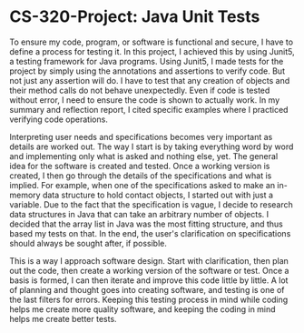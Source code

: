 # CS-320-Project: Java Unit Tests

To ensure my code, program, or software is functional and secure, I have to define a process for testing it. In this project, I achieved this by using Junit5, a testing framework for Java programs. Using Junit5, I made tests for the project by simply using the annotations and assertions to verify code. But not just any assertion will do. I have to test that any creation of objects and their method calls do not behave unexpectedly. Even if code is tested without error, I need to ensure the code is shown to actually work. In my summary and reflection report, I cited specific examples where I practiced verifying code operations.

Interpreting user needs and specifications becomes very important as details are worked out. The way I start is by taking everything word by word and implementing only what is asked and nothing else, yet. The general idea for the software is created and tested. Once a working version is created, I then go through the details of the specifications and what is implied. For example, when one of the specifications asked to make an in-memory data structure to hold contact objects, I started out with just a variable. Due to the fact that the specification is vague, I decide to research data structures in Java that can take an arbitrary number of objects. I decided that the array list in Java was the most fitting structure, and thus based my tests on that. In the end, the user's clarification on specifications should always be sought after, if possible. 

This is a way I approach software design. Start with clarification, then plan out the code, then create a working version of the software or test. Once a basis is formed, I can then iterate and improve this code little by little. A lot of planning and thought goes into creating software, and testing is one of the last filters for errors. Keeping this testing process in mind while coding helps me create more quality software, and keeping the coding in mind helps me create better tests.  
